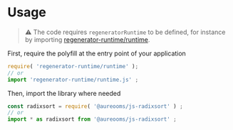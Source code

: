 # Usage

> :warning: The code requires `regeneratorRuntime` to be defined, for instance by importing
> [regenerator-runtime/runtime](https://www.npmjs.com/package/regenerator-runtime).

First, require the polyfill at the entry point of your application
```js
require( 'regenerator-runtime/runtime' );
// or
import 'regenerator-runtime/runtime.js' ;
```

Then, import the library where needed
```js
const radixsort = require( '@aureooms/js-radixsort' ) ;
// or
import * as radixsort from '@aureooms/js-radixsort' ;
```
